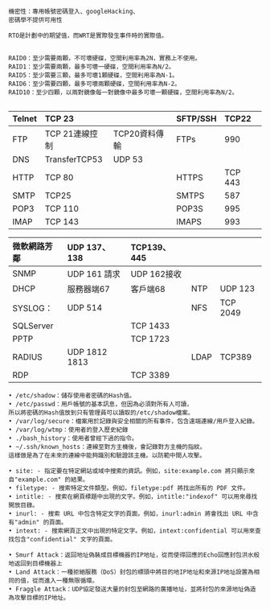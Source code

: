 ```
機密性：專用帳號密碼登入、googleHacking、
密碼學不提供可用性

RTO是計劃中的期望值，而WRT是實際發生事件時的實際值。


RAID0：至少需要兩顆，不可壞硬碟，空間利用率為2N，實務上不使用。
RAID1：至少需要兩顆，最多可壞一硬碟，空間利用率為N/2。
RAID5：至少需要三顆，最多可壞1顆硬碟，空間利用率為N-1。
RAID6：至少需要四顆，最多可壞兩顆硬碟，空間利用率為N-2。
RAID10：至少四顆，以兩對鏡像每一對鏡像中最多可壞一顆硬碟，空間利用率為N/2。


```
|Telnet|TCP 23||SFTP/SSH|TCP22|
|:--|:--|:--|:--|:--|
|FTP|TCP 21連線控制|TCP20資料傳輸|FTPs|990|
|DNS|TransferTCP53|UDP 53|||
|HTTP|TCP 80||HTTPS|TCP 443|
|SMTP|TCP25||SMTPS|587|
|POP3|TCP 110 ||POP3S |995|
|IMAP|TCP 143 ||IMAPS |993|

|微軟網路芳鄰|UDP 137、138|TCP139、445|||
|:--|:--|:--|:--|:--|
|SNMP|UDP 161 請求|UDP 162接收|||
|DHCP|服務器端67|客戶端68|NTP|UDP 123|
|SYSLOG：|UDP 514||NFS|TCP 2049|
|SQLServer||TCP 1433|||
|PPTP||TCP 1723|||
|RADIUS|UDP 1812 1813||LDAP|TCP389|
|RDP||TCP 3389|||
```
• /etc/shadow：儲存使用者密碼的Hash值。
• /etc/passwd：用戶帳號的基本訊息，但因為必須對所有人可讀，
所以將密碼的Hash值放到只有管理員可以讀取的/etc/shadow檔案。
• /var/log/secure：檔案用於記錄與安全相關的所有事件，包含遠端連線/用戶登入紀錄。
• /var/log/wtmp：使用者的登入歷史紀錄
• ./bash_history：使用者曾經下過的指令。
• ~/.ssh/known_hosts：連線至對方主機後，會記錄對方主機的指紋。
這樣做是為了在未來的連線中能夠識別和驗證該主機。以防範中間人攻擊。

• site: - 指定要在特定網站或域中搜索的資訊。例如，site:example.com 將只顯示來自"example.com" 的結果。
• filetype: - 搜索特定文件類型。例如，filetype:pdf 將找出所有的 PDF 文件。
• intitle: - 搜索在網頁標題中出現的文字。例如，intitle:"indexof" 可以用來尋找開放目錄。
• inurl: - 搜索 URL 中包含特定文字的頁面。例如，inurl:admin 將會找出 URL 中含有"admin" 的頁面。
• intext: - 搜索網頁正文中出現的特定文字。例如，intext:confidential 可以用來查找包含"confidential" 文字的頁面。

• Smurf Attack：返回地址偽裝成目標機器的IP地址，從而使得回應的Echo回應封包洪水般地返回到目標機器上
• Land Attack：一種拒絕服務（DoS）封包的標頭中將目的地IP地址和來源IP地址設置為相同的值，從而進入一種無限循環。
• Fraggle Attack：UDP協定發送大量的封包至網路的廣播地址，並將封包的來源地址偽造為攻擊目標的IP地址。
```

